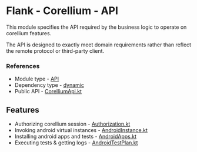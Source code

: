 # Flank - Corellium - API

This module specifies the API required by the business logic to operate on corellium features. 

The API is designed to exactly meet domain requirements rather than reflect the remote protocol or third-party client.

### References

* Module type - [API](../../docs/architecture.md#api)
* Dependency type - [dynamic](../../docs/architecture.md#dynamic_dependencies)
* Public API - [CorelliumApi.kt](./src/main/kotlin/flank/corellium/api/CorelliumApi.kt)

## Features

* Authorizing corellium session - [Authorization.kt](./src/main/kotlin/flank/corellium/api/Authorization.kt)
* Invoking android virtual instances - [AndroidInstance.kt](./src/main/kotlin/flank/corellium/api/AndroidInstance.kt)
* Installing android apps and tests - [AndroidApps.kt](./src/main/kotlin/flank/corellium/api/AndroidApps.kt)
* Executing tests & getting logs - [AndroidTestPlan.kt](./src/main/kotlin/flank/corellium/api/AndroidApps.kt)
